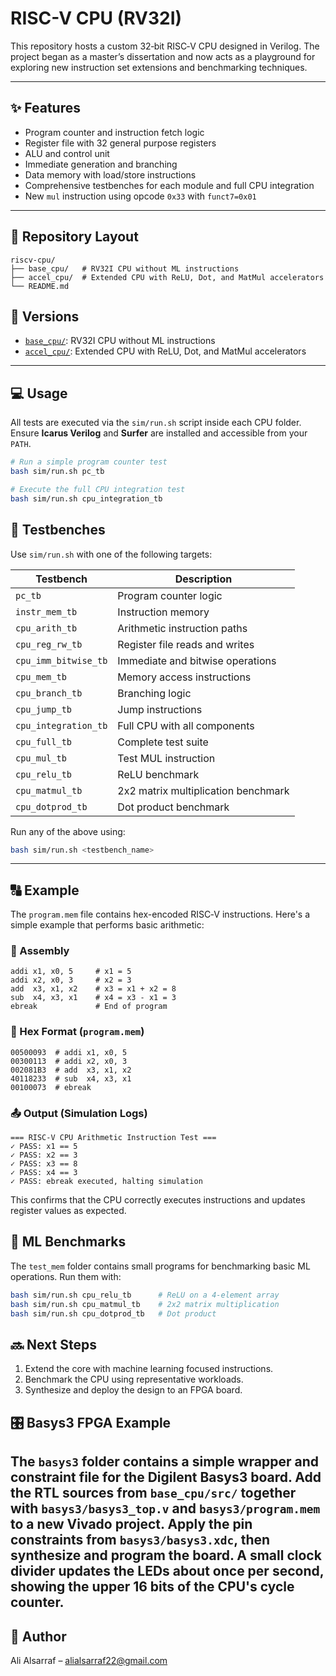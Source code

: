 # RISC-V CPU (RV32I)

This repository hosts a custom 32‑bit RISC‑V CPU designed in Verilog. The project began as a master’s dissertation and now acts as a playground for exploring new instruction set extensions and benchmarking techniques.

---

## ✨ Features

- Program counter and instruction fetch logic
- Register file with 32 general purpose registers
- ALU and control unit
- Immediate generation and branching
- Data memory with load/store instructions
- Comprehensive testbenches for each module and full CPU integration
- New `mul` instruction using opcode `0x33` with `funct7=0x01`

---

## 📁 Repository Layout

```
riscv-cpu/
├── base_cpu/   # RV32I CPU without ML instructions
├── accel_cpu/  # Extended CPU with ReLU, Dot, and MatMul accelerators
└── README.md
```

## 🔀 Versions
- [`base_cpu/`](./base_cpu): RV32I CPU without ML instructions
- [`accel_cpu/`](./accel_cpu): Extended CPU with ReLU, Dot, and MatMul accelerators


---

## 💻 Usage

All tests are executed via the `sim/run.sh` script inside each CPU folder. Ensure **Icarus Verilog** and **Surfer** are installed and accessible from your `PATH`.

```bash
# Run a simple program counter test
bash sim/run.sh pc_tb

# Execute the full CPU integration test
bash sim/run.sh cpu_integration_tb
```

## 🧪 Testbenches

Use `sim/run.sh` with one of the following targets:

| Testbench           | Description                          |
|---------------------|--------------------------------------|
| `pc_tb`             | Program counter logic                |
| `instr_mem_tb`      | Instruction memory                   |
| `cpu_arith_tb`      | Arithmetic instruction paths         |
| `cpu_reg_rw_tb`     | Register file reads and writes       |
| `cpu_imm_bitwise_tb`| Immediate and bitwise operations     |
| `cpu_mem_tb`        | Memory access instructions           |
| `cpu_branch_tb`     | Branching logic                      |
| `cpu_jump_tb`       | Jump instructions                    |
| `cpu_integration_tb`| Full CPU with all components         |
| `cpu_full_tb`       | Complete test suite                  |
| `cpu_mul_tb`        | Test MUL instruction                 |
| `cpu_relu_tb`       | ReLU benchmark                       |
| `cpu_matmul_tb`     | 2x2 matrix multiplication benchmark  |
| `cpu_dotprod_tb`    | Dot product benchmark                |

Run any of the above using:

```bash
bash sim/run.sh <testbench_name>
```

---

## 🔠 Example

The `program.mem` file contains hex-encoded RISC‑V instructions. Here's a simple example that performs basic arithmetic:

### 🧾 Assembly

```assembly
addi x1, x0, 5     # x1 = 5
addi x2, x0, 3     # x2 = 3
add  x3, x1, x2    # x3 = x1 + x2 = 8
sub  x4, x3, x1    # x4 = x3 - x1 = 3
ebreak             # End of program
```

### 💾 Hex Format (`program.mem`)

```text
00500093  # addi x1, x0, 5
00300113  # addi x2, x0, 3
002081B3  # add  x3, x1, x2
40118233  # sub  x4, x3, x1
00100073  # ebreak
```

### 📤 Output (Simulation Logs)

```text
=== RISC-V CPU Arithmetic Instruction Test ===
✓ PASS: x1 == 5
✓ PASS: x2 == 3
✓ PASS: x3 == 8
✓ PASS: x4 == 3
✓ PASS: ebreak executed, halting simulation
```

This confirms that the CPU correctly executes instructions and updates register values as expected.

## 🏁 ML Benchmarks

The `test_mem` folder contains small programs for benchmarking basic ML operations. Run them with:

```bash
bash sim/run.sh cpu_relu_tb      # ReLU on a 4-element array
bash sim/run.sh cpu_matmul_tb    # 2x2 matrix multiplication
bash sim/run.sh cpu_dotprod_tb   # Dot product
```

## 🔜 Next Steps

1. Extend the core with machine learning focused instructions.
2. Benchmark the CPU using representative workloads.
3. Synthesize and deploy the design to an FPGA board.

## 🎛 Basys3 FPGA Example
The `basys3` folder contains a simple wrapper and constraint file for the Digilent Basys3 board. Add the RTL sources from `base_cpu/src/` together with `basys3/basys3_top.v` and `basys3/program.mem` to a new Vivado project. Apply the pin constraints from `basys3/basys3.xdc`, then synthesize and program the board. A small clock divider updates the LEDs about once per second, showing the upper 16 bits of the CPU's cycle counter.
---

## 💌 Author

Ali Alsarraf – [alialsarraf22@gmail.com](mailto:alialsarraf22@gmail.com)
